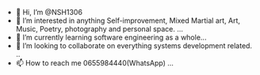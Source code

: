 - 👋 Hi, I’m @NSH1306
- 👀 I’m interested in anything Self-improvement, Mixed Martial art, Art, Music, Poetry, photography and personal space. ...
- 🌱 I’m currently learning software engineering as a whole...
- 💞️ I’m looking to collaborate on everything systems development related. ..
- 📫 How to reach me 0655984440(WhatsApp) ...

<!---
NSH1306/NSH1306 is a ✨ special ✨ repository because its `README.md` (this file) appears on your GitHub profile.
You can click the Preview link to take a look at your changes.
--->
